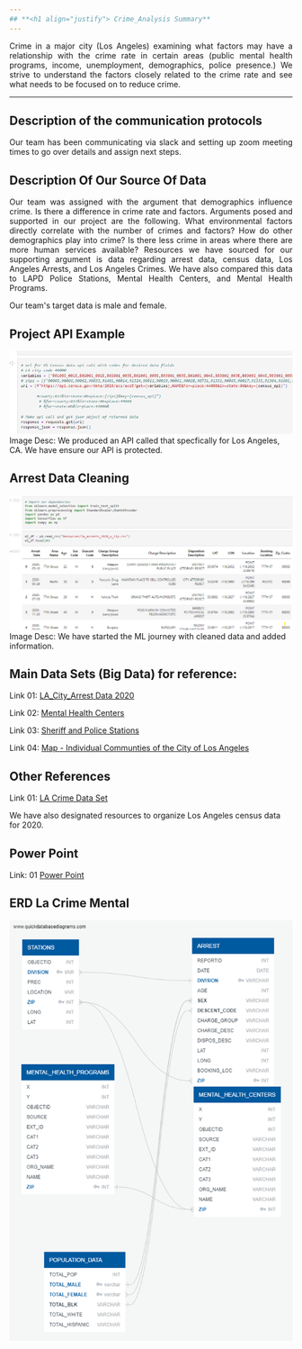 ```yaml
---
## **<h1 align="justify"> Crime_Analysis Summary**
---
```


<p align="justify"> Crime in a major city (Los Angeles) examining what factors may have a relationship with the crime rate in certain areas (public mental health programs, income, unemployment, demographics, police presence.) We strive to understand the factors closely related to the crime rate and see what needs to be focused on to reduce crime. <p>

---
## Description of the communication protocols
<p align="Justify"> Our team has been communicating via slack and setting up zoom meeting times to go over details and assign next  steps. <p>


## Description Of Our Source Of Data 
<p align="justify"> Our team was assigned with the argument that demographics influence crime. Is there a difference in crime rate and factors.
Arguments posed and supported in our project are the following. What environmental factors directly correlate with the number of crimes and factors? How do other demographics play into crime? Is there less crime in areas where there are more human services available?
Resources we have sourced for our supporting argument is data regarding arrest data, census data, Los Angeles Arrests, and Los Angeles Crimes. We have also compared this data to LAPD Police Stations, Mental Health Centers, and Mental Health Programs.

Our team's target data is male and female.
<p>

## Project API Example 
![RandomOverSampler Results](https://github.com/jwygonik/Crime_Analysis/blob/main/Images/API_EXAMPLE.png?raw=true)
Image Desc: We produced an API called that specfically for Los Angeles, CA. We have ensure our API is protected. 

## Arrest Data Cleaning  
![RandomOverSampler Results](https://github.com/jwygonik/Crime_Analysis/blob/main/Images/ML_RDME.png?raw=true)
Image Desc: We have started the ML journey with cleaned data and added information. 

## Main Data Sets (Big Data) for reference:

Link 01: [LA_City_Arrest Data 2020](https://data.lacity.org/Public-Safety/Arrest-Data-from-2020-to-Present/amvf-fr72)

Link 02: [Mental Health Centers](https://geohub.lacity.org/datasets/lacounty::mental-health-centers/explore?location=33.800844%2C-118.295000%2C9.23&showTable=true)

Link 03: [Sheriff and Police Stations](https://geohub.lacity.org/datasets/lacounty::sheriff-and-police-stations/about)

Link 04: [Map - Individual Communties of the City of Los Angeles](https://www.laalmanac.com/LA/lamap2.php)

## Other References

Link 01: [LA Crime Data Set](https://www.kaggle.com/datasets/stefanoskypritidis/los-angeles-crimes-201019-cleaned-datased)

We have also designated resources to organize Los Angeles census data for 2020.

## Power Point 
Link: 01 [Power Point](https://docs.google.com/presentation/d/1WdwCFRmGpm31yviwYexSAIPkVO8Zu1uPUQ204DITov8/edit#slide=id.p)

## ERD La Crime Mental 
![RandomOverSampler Results](https://github.com/jwygonik/Crime_Analysis/blob/main/Images/ERD-LA_CRIME_MENTAL.png?raw=true)
